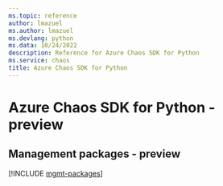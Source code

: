 ```yaml
---
ms.topic: reference
author: lmazuel
ms.author: lmazuel
ms.devlang: python
ms.data: 10/24/2022
description: Reference for Azure Chaos SDK for Python
ms.service: chaos
title: Azure Chaos SDK for Python
---
```

# Azure Chaos SDK for Python - preview

## Management packages - preview
[!INCLUDE [mgmt-packages](chaos-mgmt-index.md)]